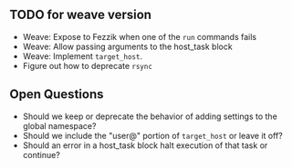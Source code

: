 ## TODO for weave version

* Weave: Expose to Fezzik when one of the `run` commands fails
* Weave: Allow passing arguments to the host_task block
* Weave: Implement `target_host`.
* Figure out how to deprecate `rsync`

## Open Questions

* Should we keep or deprecate the behavior of adding settings to the global namespace?
* Should we include the "user@" portion of `target_host` or leave it off?
* Should an error in a host_task block halt execution of that task or continue?
